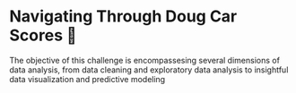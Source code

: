 # Navigating Through Doug Car Scores 🚙
 The objective of this challenge is encompassesing several dimensions of data analysis, from data cleaning and exploratory data analysis to insightful data visualization and predictive modeling
